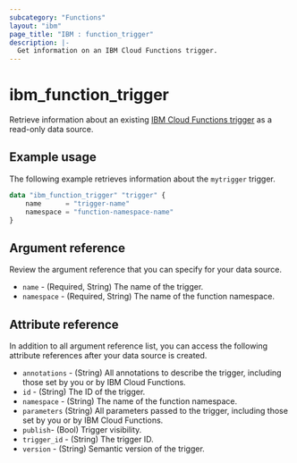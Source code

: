 ```yaml
---
subcategory: "Functions"
layout: "ibm"
page_title: "IBM : function_trigger"
description: |-
  Get information on an IBM Cloud Functions trigger.
---
```



# ibm_function_trigger

Retrieve information about an existing [IBM Cloud Functions trigger](https://cloud.ibm.com/docs/openwhisk/openwhisk_triggers_rules.html#openwhisk_triggers) as a read-only data source.


## Example usage
The following example retrieves information about the `mytrigger` trigger. 

```terraform
data "ibm_function_trigger" "trigger" {
	name      = "trigger-name"		  
	namespace = "function-namespace-name"
}
```

## Argument reference
Review the argument reference that you can specify for your data source. 

- `name` - (Required, String) The name of the trigger.
- `namespace` - (Required, String) The name of the function namespace.

## Attribute reference
In addition to all argument reference list, you can access the following attribute references after your data source is created. 

- `annotations` - (String) All annotations to describe the trigger, including those set by you or by IBM Cloud Functions.
- `id` - (String) The ID of the trigger.
- `namespace` - (String) The name of the function namespace.
- `parameters` (String) All parameters passed to the trigger, including those set by you or by IBM Cloud Functions.
- `publish`- (Bool) Trigger visibility.
- `trigger_id` - (String) The trigger ID.
- `version` - (String) Semantic version of the trigger.
